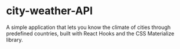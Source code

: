 # city-weather-API
 A simple application that lets you know the climate of cities through predefined countries, built with React Hooks and the CSS Materialize library.
